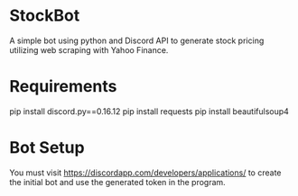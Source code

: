 # StockBot
A simple bot using python and Discord API to generate stock pricing utilizing web scraping with Yahoo Finance.

# Requirements
pip install discord.py==0.16.12
pip install requests
pip install beautifulsoup4

# Bot Setup
You must visit https://discordapp.com/developers/applications/ to create the initial bot and use the generated token in the program.
